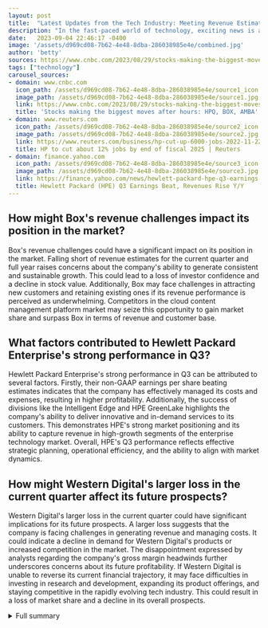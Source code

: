 ```yaml
---
layout: post
title:  "Latest Updates from the Tech Industry: Meeting Revenue Estimates, Mixed Feelings for Investors, and Strong Performances"
description: "In the fast-paced world of technology, exciting news is always around the corner. Today, we bring you the latest updates from some of the biggest players in the industry."
date:   2023-09-04 22:46:17 -0400
image: '/assets/d969cd08-7b62-4e48-8dba-286038985e4e/combined.jpg'
author: 'betty'
sources: https://www.cnbc.com/2023/08/29/stocks-making-the-biggest-moves-after-hours-hpq-box-amba.html https://finance.yahoo.com/news/western-digital-forecasts-larger-quarterly-162959976.html https://finance.yahoo.com/quote/AMBA230901C00055000?p=AMBA230901C00055000 https://www.reuters.com/business/hp-cut-up-6000-jobs-2022-11-22/ https://finance.yahoo.com/news/hewlett-packard-hpe-q3-earnings-160100613.html https://pvh.com/news/press-releases/PVH-Corp-Presents-the-PVH-Plan-Its-MultiYear-Strategic-Plan-to-Drive-Brand-Digital-and-DTCLed-Growth
tags: ["technology"]
carousel_sources:
- domain: www.cnbc.com
  icon_path: /assets/d969cd08-7b62-4e48-8dba-286038985e4e/source1_icon.jpg
  image_path: /assets/d969cd08-7b62-4e48-8dba-286038985e4e/source1.jpg
  link: https://www.cnbc.com/2023/08/29/stocks-making-the-biggest-moves-after-hours-hpq-box-amba.html
  title: 'Stocks making the biggest moves after hours: HPQ, BOX, AMBA'
- domain: www.reuters.com
  icon_path: /assets/d969cd08-7b62-4e48-8dba-286038985e4e/source2_icon.jpg
  image_path: /assets/d969cd08-7b62-4e48-8dba-286038985e4e/source2.jpg
  link: https://www.reuters.com/business/hp-cut-up-6000-jobs-2022-11-22/
  title: HP to cut about 12% jobs by end of fiscal 2025 | Reuters
- domain: finance.yahoo.com
  icon_path: /assets/d969cd08-7b62-4e48-8dba-286038985e4e/source3_icon.jpg
  image_path: /assets/d969cd08-7b62-4e48-8dba-286038985e4e/source3.jpg
  link: https://finance.yahoo.com/news/hewlett-packard-hpe-q3-earnings-160100613.html
  title: Hewlett Packard (HPE) Q3 Earnings Beat, Revenues Rise Y/Y
---
```


## How might Box's revenue challenges impact its position in the market?
Box's revenue challenges could have a significant impact on its position in the market. Falling short of revenue estimates for the current quarter and full year raises concerns about the company's ability to generate consistent and sustainable growth. This could lead to a loss of investor confidence and a decline in stock value. Additionally, Box may face challenges in attracting new customers and retaining existing ones if its revenue performance is perceived as underwhelming. Competitors in the cloud content management platform market may seize this opportunity to gain market share and surpass Box in terms of revenue and customer base.

## What factors contributed to Hewlett Packard Enterprise's strong performance in Q3?
Hewlett Packard Enterprise's strong performance in Q3 can be attributed to several factors. Firstly, their non-GAAP earnings per share beating estimates indicates that the company has effectively managed its costs and expenses, resulting in higher profitability. Additionally, the success of divisions like the Intelligent Edge and HPE GreenLake highlights the company's ability to deliver innovative and in-demand services to its customers. This demonstrates HPE's strong market positioning and its ability to capture revenue in high-growth segments of the enterprise technology market. Overall, HPE's Q3 performance reflects effective strategic planning, operational efficiency, and the ability to align with market dynamics.

## How might Western Digital's larger loss in the current quarter affect its future prospects?
Western Digital's larger loss in the current quarter could have significant implications for its future prospects. A larger loss suggests that the company is facing challenges in generating revenue and managing costs. It could indicate a decline in demand for Western Digital's products or increased competition in the market. The disappointment expressed by analysts regarding the company's gross margin headwinds further underscores concerns about its future profitability. If Western Digital is unable to reverse its current financial trajectory, it may face difficulties in investing in research and development, expanding its product offerings, and staying competitive in the rapidly evolving tech industry. This could result in a loss of market share and a decline in its overall prospects.

<details>
  <summary>Full summary</summary>
I. Introduction<br><br>In the fast-paced world of technology, exciting news is always around the corner. Today, we bring you the latest updates from some of the biggest players in the industry.<br><br>II. Box: Meeting Revenue Estimates<br><br>Box, a leading cloud content management platform, reported revenue of $261 million, meeting estimates. However, their guidance for the current quarter and full-year revenue fell short of expectations. Despite this setback, Box remains a strong contender in the market.<br><br>III. Ambarella: Mixed Feelings for Investors<br><br>Ambarella, known for their image-processing systems and computer vision chips, exceeded expectations in the second quarter. However, their guidance for third-quarter revenue was not as strong as anticipated. This news caused a 20% drop in Ambarella's stock price, leaving investors with mixed feelings.<br><br>IV. HP: Revenue Challenges and Job Cuts<br><br>HP, a well-established technology company, faced some challenges in the fiscal third quarter. Their revenue for this period was lower than expected, leading to concerns about their profitability. Additionally, HP announced plans for job cuts, which could impact up to 6,000 employees. Despite these setbacks, HP's stock saw a 2% increase in extended trading.<br><br>V. Hewlett Packard Enterprise: Strong Performance in Q3<br><br>Hewlett Packard Enterprise, the enterprise technology division of HP, had a successful third-quarter fiscal year 2023. Their non-GAAP earnings per share beat estimates by 6.52%, and their revenues increased by 0.7% compared to the previous year. HPE's top-performing divisions include the Intelligent Edge and HPE GreenLake, which contributed to their overall strong performance.<br><br>VI. Western Digital: Exceeding Expectations but Facing Losses<br><br>While these companies have been in the spotlight, Western Digital also made waves in the tech industry. They reported quarterly results that exceeded Wall Street estimates, but the company guided for a larger loss in the current quarter. This news caused a nearly 2% drop in Western Digital's shares during premarket trading. Summit Insights Group analysts expressed disappointment with Western Digital's outlook, citing anticipated gross margin headwinds.<br><br>VII. Toyota: Q1 Profits Doubled<br><br>Amidst all these tech updates, Toyota, the automotive giant, reported their Q1 profit nearly doubled. However, they highlighted ongoing challenges in the Chinese market.<br><br>VIII. Pfizer: Beating Expectations in Q2<br><br>Another positive news came from Pfizer, as they beat analyst expectations in Q2.<br><br>IX. Conclusion: Exciting Future for the Tech Industry<br><br>As the tech industry continues to evolve, these developments set the stage for an exciting future. Stay tuned for more updates and innovations as these companies navigate the ever-changing landscape.
</details>
